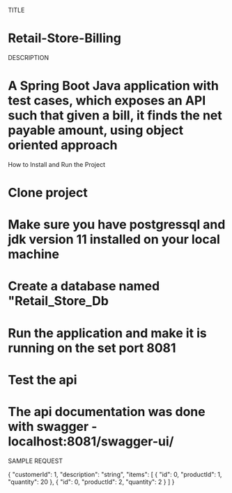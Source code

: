 TITLE

# Retail-Store-Billing

DESCRIPTION

# A Spring Boot Java application with test cases, which exposes an API such that given a bill, it finds the net payable amount, using object oriented approach

How to Install and Run the Project

# Clone project
# Make sure you have postgressql and jdk version 11 installed on your local machine 
# Create a database named "Retail_Store_Db
# Run the application and make it is running on the set port 8081
# Test the api
# The api documentation was done with swagger - localhost:8081/swagger-ui/

SAMPLE REQUEST

{
  "customerId": 1,
  "description": "string",
  "items": [
    {
      "id": 0,
      "productId": 1,
      "quantity": 20
    },
  {
      "id": 0,
      "productId": 2,
      "quantity": 2
    }
  ]
}
